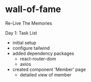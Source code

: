 # wall-of-fame

Re-Live The Memories

Day 1: Task List

- initial setup
- configure tailwind
- added dependency packages
  - react-router-dom
  - axios
- created component 'Member' page
  - detailed view of member
